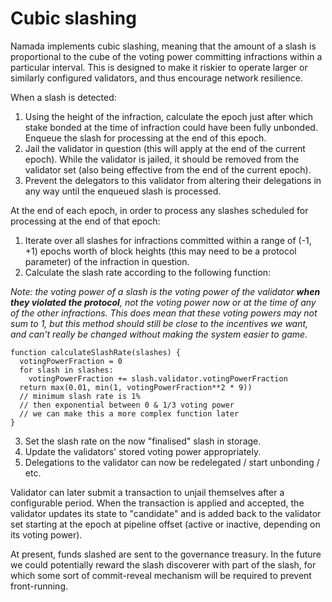 # Cubic slashing

Namada implements cubic slashing, meaning that the amount of a slash is proportional to the cube of the voting power committing infractions within a particular interval. This is designed to make it riskier to operate larger or similarly configured validators, and thus encourage network resilience.

When a slash is detected:
1. Using the height of the infraction, calculate the epoch just after which stake bonded at the time of infraction could have been fully unbonded. Enqueue the slash for processing at the end of this epoch.
2. Jail the validator in question (this will apply at the end of the current epoch). While the validator is jailed, it should be removed from the validator set (also being effective from the end of the current epoch).
3. Prevent the delegators to this validator from altering their delegations in any way until the enqueued slash is processed.

At the end of each epoch, in order to process any slashes scheduled for processing at the end of that epoch:
1. Iterate over all slashes for infractions committed within a range of (-1, +1) epochs worth of block heights (this may need to be a protocol parameter) of the infraction in question.
2. Calculate the slash rate according to the following function:

_Note: the voting power of a slash is the voting power of the validator **when they violated the protocol**, not the voting power now or at the time of any of the other infractions. This does mean that these voting powers may not sum to 1, but this method should still be close to the incentives we want, and can't really be changed without making the system easier to game._

```typescript=
function calculateSlashRate(slashes) {
  votingPowerFraction = 0
  for slash in slashes:
    votingPowerFraction += slash.validator.votingPowerFraction
  return max(0.01, min(1, votingPowerFraction**2 * 9))
  // minimum slash rate is 1%
  // then exponential between 0 & 1/3 voting power
  // we can make this a more complex function later
}
```

3. Set the slash rate on the now "finalised" slash in storage.
4. Update the validators' stored voting power appropriately.
5. Delegations to the validator can now be redelegated / start unbonding / etc.

Validator can later submit a transaction to unjail themselves after a configurable period. When the transaction is applied and accepted, the validator updates its state to "candidate" and is added back to the validator set starting at the epoch at pipeline offset (active or inactive, depending on its voting power).

At present, funds slashed are sent to the governance treasury. In the future we could potentially reward the slash discoverer with part of the slash, for which some sort of commit-reveal mechanism will be required to prevent front-running.
